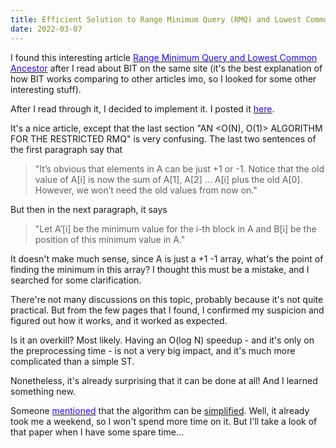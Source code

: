 ```yaml
---
title: Efficient Solution to Range Minimum Query (RMQ) and Lowest Common Ancestor (LCA) problems with O(1) query and O(n) preprocessing
date: 2022-03-07
---
```

<script src="/Yi-blog/js/scripts.js"></script>
<link rel="stylesheet" href="/Yi-blog/css/styles.css">
<p>I found this interesting article&nbsp;<a href="https://www.topcoder.com/thrive/articles/Range%20Minimum%20Query%20and%20Lowest%20Common%20Ancestor"><span style="color: #2b00fe;">Range Minimum Query and Lowest Common Ancestor</span></a>&nbsp;after I read about BIT on the same site (it's the best explanation of how BIT works comparing to other articles imo, so I looked for some other interesting stuff).</p><p>After I read through it, I decided to implement it. I posted it <a href="https://github.com/yjian012/algorithms-with-cpp/blob/main/Range%20Minimum%20Query%20(RMQ)%20and%20Lowest%20Common%20Ancestor%20(LCA)%20Solution%2C%20O(1)%20query%20and%20O(n)%20preprocessing.cpp"><span style="color: #2b00fe;">here</span></a>.</p>It's a nice article, except that the last section "AN &lt;O(N), O(1)&gt; ALGORITHM FOR THE RESTRICTED RMQ" is very confusing. The last two sentences of the first paragraph say that<div><blockquote style="text-align: left;">"It’s obvious that elements in A can be just +1 or -1. Notice that the old value of A[i] is now the sum of A[1], A[2] … A[i] plus the old A[0]. However, we won’t need the old values from now on."</blockquote><p>But then in the next paragraph, it says</p><p></p><blockquote>"Let A’[i] be the minimum value for the i-th block in A and B[i] be the position of this minimum value in A."</blockquote><p>It doesn't make much sense, since A is just a +1 -1 array, what's the point of finding the minimum in this array? I thought this must be a mistake, and I searched for some clarification.</p><p>There're not many discussions on this topic, probably because it's not quite practical. But from the few pages that I found, I confirmed my suspicion and figured out how it works, and it worked as expected.</p><p>Is it an overkill? Most likely. Having an O(log N) speedup - and it's only on the preprocessing time - is not a very big impact, and it's much more complicated than a simple ST.</p><p>Nonetheless, it's already surprising that it can be done at all! And I learned something new.</p><p>Someone <a href="https://codeforces.com/blog/entry/52961?#comment-370262"><span style="color: #2b00fe;">mentioned</span></a> that the algorithm can be <a href="https://epubs.siam.org/doi/abs/10.1137/090779759">simplified</a>. Well, it already took me a weekend, so I won't spend more time on it. But I'll take a look of that paper when I have some spare time...</p></div>